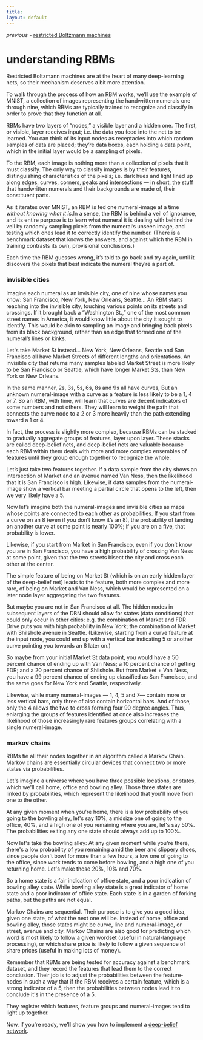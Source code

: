 ```yaml
---
title: 
layout: default
---
```


*previous* - [restricted Boltzmann machines](../restrictedboltzmannmachine.html)
# understanding RBMs

Restricted Boltzmann machines are at the heart of many deep-learning nets, so their mechanism deserves a bit more attention. 

To walk through the process of how an RBM works, we’ll use the example of MNIST, a collection of images representing the handwritten numerals one through nine, which RBMs are typically trained to recognize and classify in order to prove that they function at all.

RBMs have two layers of “nodes,” a visible layer and a hidden one. The first, or visible, layer receives input; i.e. the data you feed into the net to be learned. You can think of its input nodes as receptacles into which random samples of data are placed; they’re data boxes, each holding a data point, which in the initial layer would be a sampling of pixels. 

To the RBM, each image is nothing more than a collection of pixels that it must classify. The only way to classify images is by their features, distinguishing characteristics of the pixels; i.e. dark hues and light lined up along edges, curves, corners, peaks and intersections — in short, the stuff that handwritten numerals and their backgrounds are made of, their constituent parts.

As it iterates over MNIST, an RBM is fed one numeral-image at a time *without knowing what it is*.In a sense, the RBM is behind a veil of ignorance, and its entire purpose is to learn what numeral it is dealing with behind the veil by randomly sampling pixels from the numeral’s unseen image, and testing which ones lead it to correctly identify the number. (There is a benchmark dataset that knows the answers, and against which the RBM in training contrasts its own, provisional conclusions.)

Each time the RBM guesses wrong, it’s told to go back and try again, until it discovers the pixels that best indicate the numeral they’re a part of. 

### invisible cities

Imagine each numeral as an invisible city, one of nine whose names you know: San Francisco, New York, New Orleans, Seattle… An RBM starts reaching into the invisible city, touching various points on its streets and crossings. If it brought back a “Washington St.,” one of the most common street names in America, it would know little about the city it sought to identify. 
This would be akin to sampling an image and bringing back pixels from its black background, rather than an edge that formed one of the numeral’s lines or kinks. 

Let's take Market St instead… New York, New Orleans, Seattle and San Francisco all have Market Streets of different lengths and orientations. An invisible city that returns many samples labeled Market Street is more likely to be San Francisco or Seattle, which have longer Market Sts, than New York or New Orleans.

In the same manner, 2s, 3s, 5s, 6s, 8s and 9s all have curves, But an  unknown numeral-image with a curve as a feature is less likely to be a 1, 4 or 7. So an RBM, with time, will learn that curves are decent indicators of some numbers and not others. They will learn to weight the path that connects the curve node to a 2 or 3 more heavily than the path extending toward a 1 or 4.

In fact, the process is slightly more complex, because RBMs can be stacked to gradually aggregate groups of features, layer upon layer. These stacks are called deep-belief nets, and deep-belief nets are valuable because each RBM within them deals with more and more complex ensembles of features until they group enough together to recognize the whole. 

Let’s just take two features together. If a data sample from the city shows an intersection of Market and an avenue named Van Ness, then the likelihood that it is San Francisco is high. Likewise, if data samples from the numeral-image show a vertical bar meeting a partial circle that opens to the left, then we very likely have a 5. 

Now let’s imagine both the numeral-images and invisible cities as maps whose points are connected to each other as probabilities. If you start from a curve on an 8 (even if you don’t know it’s an 8), the probability of landing on another curve at some point is nearly 100%; if you are on a five, that probability is lower. 

Likewise, if you start from Market in San Francisco, even if you don’t know you are in San Francisco, you have a high probability of crossing Van Ness at some point, given that the two streets bisect the city and cross each other at the center.

The simple feature of being on Market St (which is on an early hidden layer of the deep-belief net) leads to the feature, both more complex and more rare, of being on Market and Van Ness, which would be represented on a later node layer aggregating the two features.

But maybe you are not in San Francisco at all. The hidden nodes in subsequent layers of the DBN should allow for states (data conditions) that could only occur in other cities: e.g. the combination of Market and FDR Drive puts you with high probability in New York; the combination of Market with Shilshole avenue in Seattle. (Likewise, starting from a curve feature at the input node, you could end up with a vertical bar indicating 5 or another curve pointing you towards an 8 later on.)

So maybe from your initial Market St data point, you would have a 50 percent chance of ending up with Van Ness; a 10 percent chance of getting FDR; and a 20 percent chance of Shilshole. But from Market + Van Ness, you have a 99 percent chance of ending up classified as San Francisco, and the same goes for New York and Seattle, respectively. 

Likewise, while many numeral-images — 1, 4, 5 and 7— contain more or less vertical bars, only three of also contain horizontal bars. And of those, only the 4 allows the two to cross forming four 90 degree angles. Thus, enlarging the groups of features identified at once also increases the likelihood of those increasingly rare features groups correlating with a single numeral-image.

### markov chains

RBMs tie all their nodes together in an algorithm called a Markov Chain. Markov chains are essentially circular devices that connect two or more states via probabilities. 

Let's imagine a universe where you have three possible locations, or states, which we'll call 
home, office and bowling alley. Those three states are linked by probabilities, which represent the likelihood that you'll move from one to the other. 

At any given moment when you're home, there is a low probability of you going to the bowling alley, let's say 10%, a midsize one of going to the office, 40%, and a high one of you remaining where you are, let's say 50%. The probabilities exiting any one state should always add up to 100%.

Now let's take the bowling alley: At any given moment while you're there, there's a low probability of you remaining amid the beer and slippery shoes, since people don't bowl for more than a few hours, a low one of going to the office, since work tends to come before bowling, and a high one of you returning home. Let's make those 20%, 10% and 70%. 

So a home state is a fair indication of office state, and a poor indication of bowling alley state. While bowling alley state is a great indicator of home state and a poor indicator of office state. Each state is in a garden of forking paths, but the paths are not equal.

Markov Chains are sequential. Their purpose is to give you a good idea, given one state, of what the next one will be. Instead of home, office and bowling alley, those states might be curve, line and numeral-image, or street, avenue and city. Markov Chains are also good for predicting which word is most likely to follow a given wordset (useful in natural-language processing), or which share price is likely to follow a given sequence of share prices (useful in making lots of money).

Remember that RBMs are being tested for accuracy against a benchmark dataset, and they record the features that lead them to the correct conclusion. Their job is to adjust the probabilities between the feature-nodes in such a way that if the RBM receives a certain feature, which is a strong indicator of a 5, then the probabilities between nodes lead it to conclude it's in the presence of a 5. 

They register which features, feature groups and numeral-images tend to light up together. 

Now, if you're ready, we'll show you how to implement a [deep-belief network](../deepbeliefnetwork.html).